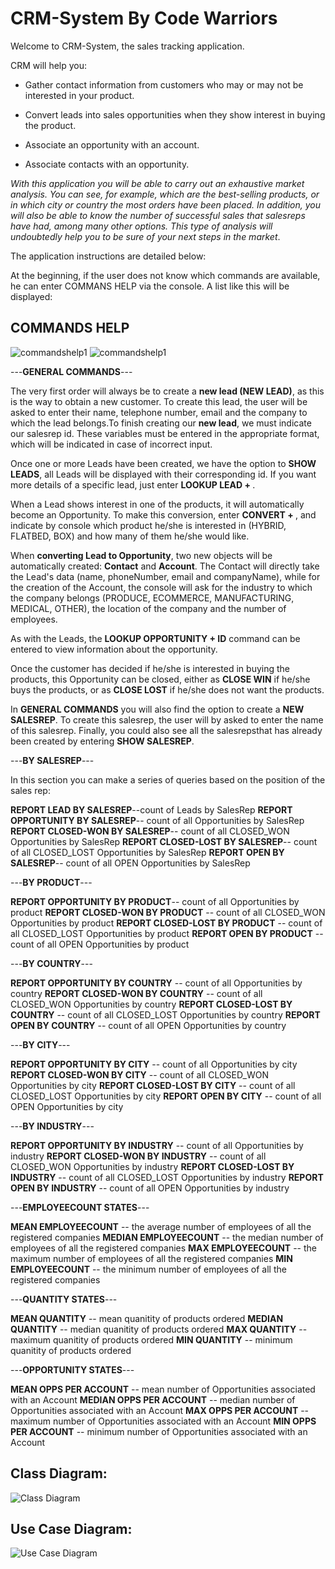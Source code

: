 # CRM-System By Code Warriors

Welcome to CRM-System, the sales tracking application.


CRM will help you:

- Gather contact information from customers who may or may not be interested in your product.

- Convert leads into sales opportunities when they show interest in buying the product.

- Associate an opportunity with an account.

- Associate contacts with an opportunity.

*With this application you will be able to carry out an exhaustive market analysis. You can see, for example, which are the best-selling products, or in which city or country the most orders have been placed. In addition, you will also be able to know the number of successful sales that salesreps have had, among many other options. This type of analysis will undoubtedly help you to be sure of your next steps in the market*.

The application instructions are detailed below:

At the beginning, if the user does not know which commands are available, he can enter COMMANS HELP via the console. A list like this will be displayed:

## COMMANDS HELP
![commandshelp1](https://github.com/julialaria/CRMDataLayer/blob/develop/doc/commandshelp1.jpg?raw=true)
![commandshelp1](https://github.com/julialaria/CRMDataLayer/blob/develop/doc/commandshelp2.jpg?raw=true)



---**GENERAL COMMANDS**---


The very first order will always be to create a **new lead (NEW LEAD)**, as this is the way to obtain a new customer. To create this lead, the user will be asked to enter their name, telephone number, email and the company to which the lead belongs.To finish creating our  **new lead**, we must indicate our salesrep id. These variables must be entered in the appropriate format, which will be indicated in case of incorrect input.

Once one or more Leads have been created, we have the option to **SHOW LEADS**, all Leads will be displayed with their corresponding id. If you want more details of a specific lead, just enter **LOOKUP LEAD + <Lead ID>**.

When a Lead shows interest in one of the products, it will automatically become an Opportunity. To make this conversion, enter **CONVERT + <Lead ID>**, and indicate by console which product he/she is interested in (HYBRID, FLATBED, BOX) and how many of them he/she would like.

When **converting Lead to Opportunity**, two new objects will be automatically created: **Contact** and **Account**. The Contact will directly take the Lead's data (name, phoneNumber, email and companyName), while for the creation of the Account, the console will ask for the industry to which the company belongs (PRODUCE, ECOMMERCE, MANUFACTURING, MEDICAL, OTHER), the location of the company and the number of employees.

As with the Leads, the **LOOKUP OPPORTUNITY + ID** command can be entered to view information about the opportunity.

Once the customer has decided if he/she is interested in buying the products, this Opportunity can be closed, either as **CLOSE WIN** if he/she buys the products, or as **CLOSE LOST** if he/she does not want the products. 

In **GENERAL COMMANDS** you will also find the option to create a **NEW SALESREP**. To create this salesrep, the user will by asked to enter the name of this salesrep. Finally, you could also see all the salesrepsthat has already been created by entering **SHOW SALESREP**. 

---**BY SALESREP**---

In this section you can make a series of queries based on the position of the sales rep: 

**REPORT LEAD BY SALESREP**--count of Leads by SalesRep
**REPORT OPPORTUNITY BY SALESREP**-- count of all Opportunities by SalesRep
**REPORT CLOSED-WON BY SALESREP**-- count of all CLOSED_WON Opportunities by SalesRep
**REPORT CLOSED-LOST BY SALESREP**-- count of all CLOSED_LOST Opportunities by SalesRep
**REPORT OPEN BY SALESREP**-- count of all OPEN Opportunities by SalesRep


---**BY PRODUCT**---

**REPORT OPPORTUNITY BY PRODUCT**-- count of all Opportunities by product
**REPORT CLOSED-WON BY PRODUCT** -- count of all CLOSED_WON Opportunities by product
**REPORT CLOSED-LOST BY PRODUCT** -- count of all CLOSED_LOST Opportunities by product
**REPORT OPEN BY PRODUCT** -- count of all OPEN Opportunities by product


---**BY COUNTRY**---

**REPORT OPPORTUNITY BY COUNTRY** -- count of all Opportunities by country
**REPORT CLOSED-WON BY COUNTRY** -- count of all CLOSED_WON Opportunities by country
**REPORT CLOSED-LOST BY COUNTRY** -- count of all CLOSED_LOST Opportunities by country
**REPORT OPEN BY COUNTRY** -- count of all OPEN Opportunities by country


---**BY CITY**---

**REPORT OPPORTUNITY BY CITY** -- count of all Opportunities by city
**REPORT CLOSED-WON BY CITY** -- count of all CLOSED_WON Opportunities by city
**REPORT CLOSED-LOST BY CITY** -- count of all CLOSED_LOST Opportunities by city
**REPORT OPEN BY CITY** -- count of all OPEN Opportunities by city

---**BY INDUSTRY**---

**REPORT OPPORTUNITY BY INDUSTRY** -- count of all Opportunities by industry
**REPORT CLOSED-WON BY INDUSTRY** -- count of all CLOSED_WON Opportunities by industry
**REPORT CLOSED-LOST BY INDUSTRY** -- count of all CLOSED_LOST Opportunities by industry
**REPORT OPEN BY INDUSTRY** -- count of all OPEN Opportunities by industry


---**EMPLOYEECOUNT STATES**---

**MEAN EMPLOYEECOUNT** -- the average number of employees of all the registered companies 
**MEDIAN EMPLOYEECOUNT** -- the median number of employees of all the registered companies
**MAX EMPLOYEECOUNT** -- the maximum number of employees of all the registered companies
**MIN EMPLOYEECOUNT** -- the minimum number of employees of all the registered companies

---**QUANTITY STATES**---

**MEAN QUANTITY** -- mean quanitity of products ordered 
**MEDIAN QUANTITY** -- median quanitity of products ordered
**MAX QUANTITY** -- maximum quanitity of products ordered
**MIN QUANTITY** -- minimum quanitity of products ordered

---**OPPORTUNITY STATES**---

**MEAN OPPS PER ACCOUNT** -- mean number of Opportunities associated with an Account
**MEDIAN OPPS PER ACCOUNT** -- median number of Opportunities associated with an Account
**MAX OPPS PER ACCOUNT** -- maximum number of Opportunities associated with an Account
**MIN OPPS PER ACCOUNT** -- minimum number of Opportunities associated with an Account


## Class Diagram:
![Class Diagram](doc/diagrams/ClassDiagram.jpg)

## Use Case Diagram:
![Use Case Diagram](doc/diagrams/UseCaseDiagrams.jpg)
